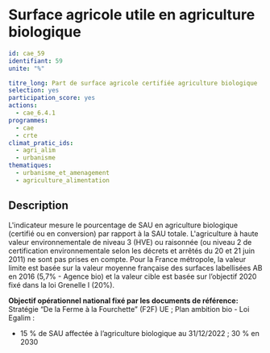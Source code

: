 # Surface agricole utile en agriculture biologique 
```yaml
id: cae_59
identifiant: 59
unite: "%"

titre_long: Part de surface agricole certifiée agriculture biologique 
selection: yes
participation_score: yes
actions:
  - cae_6.4.1
programmes:
  - cae
  - crte
climat_pratic_ids:
  - agri_alim
  - urbanisme
thematiques:
  - urbanisme_et_amenagement
  - agriculture_alimentation
```
## Description
L'indicateur mesure le pourcentage de SAU en agriculture biologique (certifié ou en conversion) par rapport à la SAU totale. L'agriculture à haute valeur environnementale de niveau 3 (HVE) ou raisonnée (ou niveau 2 de certification environnementale selon les décrets et arrêtés du 20 et 21 juin 2011) ne sont pas prises en compte.
Pour la France métropole, la valeur limite est basée sur la valeur moyenne française des surfaces labellisées AB en 2016 (5,7% - Agence bio) et la valeur cible est basée sur l’objectif 2020 fixé dans la loi Grenelle I (20%).

**Objectif opérationnel national fixé par les documents de référence:**
Stratégie “De la Ferme à la Fourchette” (F2F) UE ; Plan ambition bio - Loi Egalim :
- 15 % de SAU affectée à l’agriculture biologique au 31/12/2022 ; 30 % en 2030



